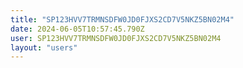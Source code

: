 ```yaml
---
title: "SP123HVV7TRMNSDFW0JD0FJXS2CD7V5NKZ5BN02M4"
date: 2024-06-05T10:57:45.790Z
user: SP123HVV7TRMNSDFW0JD0FJXS2CD7V5NKZ5BN02M4
layout: "users"
---
```

    